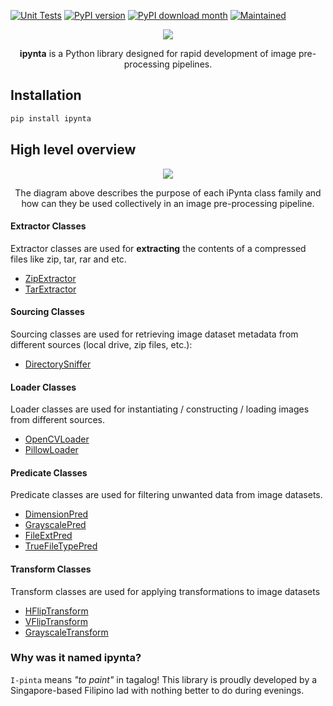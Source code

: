 [![Unit Tests](https://github.com/allanchua101/ipynta/actions/workflows/run_unit_tests.yml/badge.svg)](https://github.com/allanchua101/ipynta/actions/workflows/run_unit_tests.yml)
[![PyPI version](https://badge.fury.io/py/ipynta.svg)](https://badge.fury.io/py/ipynta)
[![PyPI download month](https://img.shields.io/pypi/dm/ipynta.svg)](https://pypi.python.org/pypi/ipynta/)
[![Maintained](https://img.shields.io/badge/Maintained%3F-yes-green.svg)](https://github.com/allanchua101/ipynta/graphs/commit-activity)

<p align="center">
    <img  src="https://i.imgur.com/mKCFKIf.jpeg"> 
</p>

<p align="center">
  <strong>ipynta</strong> is a Python library designed for rapid development of image pre-processing pipelines.
</p>

## Installation

```sh
pip install ipynta
```

## High level overview

<p align="center">
  <img src="https://i.imgur.com/tCDKqJD.png" />
</p>

<p align="center">
  The diagram above describes the purpose of each iPynta class family and how can they be used collectively in an image pre-processing pipeline.
</p>

#### Extractor Classes

Extractor classes are used for **extracting** the contents of a compressed files like zip, tar, rar and etc.

- [ZipExtractor](https://github.com/allanchua101/ipynta/blob/main/docs/extractors/ZipExtractor.md)
- [TarExtractor](https://github.com/allanchua101/ipynta/blob/main/docs/extractors/TarExtractor.md)

#### Sourcing Classes

Sourcing classes are used for retrieving image dataset metadata from different sources (local drive, zip files, etc.):

- [DirectorySniffer](https://github.com/allanchua101/ipynta/blob/main/docs/sourcing/DirectorySniffer.md)

#### Loader Classes

Loader classes are used for instantiating / constructing / loading images from different sources.

- [OpenCVLoader](https://github.com/allanchua101/ipynta/blob/main/docs/loaders/OpenCVLoader.md)
- [PillowLoader](https://github.com/allanchua101/ipynta/blob/main/docs/loaders/PillowLoader.md)

#### Predicate Classes

Predicate classes are used for filtering unwanted data from image datasets.

- [DimensionPred](https://github.com/allanchua101/ipynta/blob/main/docs/predicates/DimensionPred.md)
- [GrayscalePred](https://github.com/allanchua101/ipynta/blob/main/docs/predicates/GrayscalePred.md)
- [FileExtPred](https://github.com/allanchua101/ipynta/blob/main/docs/predicates/FileExtPred.md)
- [TrueFileTypePred](https://github.com/allanchua101/ipynta/blob/main/docs/predicates/TrueFileTypePred.md)

#### Transform Classes

Transform classes are used for applying transformations to image datasets

- [HFlipTransform](https://github.com/allanchua101/ipynta/blob/main/docs/transform/HFlipTransform.md)
- [VFlipTransform](https://github.com/allanchua101/ipynta/blob/main/docs/transform/VFlipTransform.md)
- [GrayscaleTransform](https://github.com/allanchua101/ipynta/blob/main/docs/transform/GrayscaleTransform.md)

### Why was it named ipynta?

`I-pinta` means _"to paint"_ in tagalog! This library is proudly developed by a Singapore-based Filipino lad with nothing better to do during evenings.
